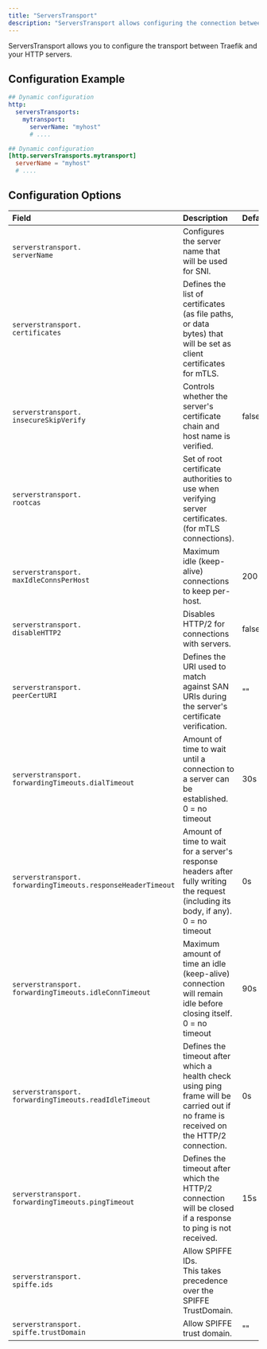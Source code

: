 ```yaml
---
title: "ServersTransport"
description: "ServersTransport allows configuring the connection between Traefik and the HTTP servers in Kubernetes."
---
```


ServersTransport allows you to configure the transport between Traefik and your HTTP servers.

## Configuration Example

```yaml tab="File (YAML)"
## Dynamic configuration
http:
  serversTransports:
    mytransport:
      serverName: "myhost"
      # ....
```

```toml tab="File (TOML)"
## Dynamic configuration
[http.serversTransports.mytransport]
  serverName = "myhost"
  # ....
``` 

## Configuration Options

| Field | Description                                               | Default              | Required |
|:------|:----------------------------------------------------------|:---------------------|:---------|
| `serverstransport.`<br />`serverName` | Configures the server name that will be used for SNI. |  | No |
| `serverstransport.`<br />`certificates` | Defines the list of certificates (as file paths, or data bytes) that will be set as client certificates for mTLS. |  | No |
| `serverstransport.`<br />`insecureSkipVerify` | Controls whether the server's certificate chain and host name is verified. | false  | No |
| `serverstransport.`<br />`rootcas` | Set of root certificate authorities to use when verifying server certificates. (for mTLS connections). |  | No |
| `serverstransport.`<br />`maxIdleConnsPerHost` | Maximum idle (keep-alive) connections to keep per-host. | 200 | No |
| `serverstransport.`<br />`disableHTTP2` | Disables HTTP/2 for connections with servers. | false | No |
| `serverstransport.`<br />`peerCertURI` | Defines the URI used to match against SAN URIs during the server's certificate verification. | "" | No |
| `serverstransport.`<br />`forwardingTimeouts.dialTimeout` | Amount of time to wait until a connection to a server can be established.<br />0 = no timeout | 30s  | No |
| `serverstransport.`<br />`forwardingTimeouts.responseHeaderTimeout` | Amount of time to wait for a server's response headers after fully writing the request (including its body, if any).<br />0 = no timeout | 0s  | No |
| `serverstransport.`<br />`forwardingTimeouts.idleConnTimeout` | Maximum amount of time an idle (keep-alive) connection will remain idle before closing itself.<br />0 = no timeout | 90s  | No |
| `serverstransport.`<br />`forwardingTimeouts.readIdleTimeout` | Defines the timeout after which a health check using ping frame will be carried out if no frame is received on the HTTP/2 connection.  | 0s  | No |
| `serverstransport.`<br />`forwardingTimeouts.pingTimeout` | Defines the timeout after which the HTTP/2 connection will be closed if a response to ping is not received. | 15s  | No |
| `serverstransport.`<br />`spiffe.ids` | Allow SPIFFE IDs.<br />This takes precedence over the SPIFFE TrustDomain. |  | No |
| `serverstransport.`<br />`spiffe.trustDomain` | Allow SPIFFE trust domain. | ""  | No |
